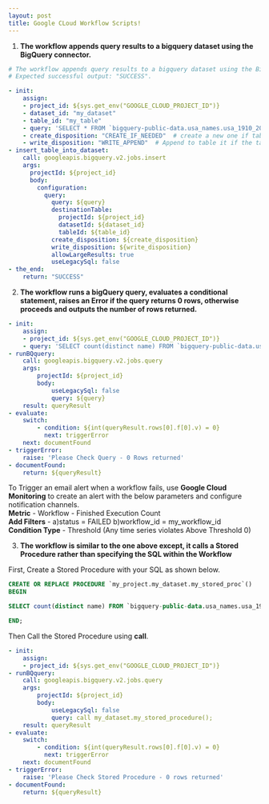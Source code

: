 ```yaml
---
layout: post
title: Google CLoud Workflow Scripts!
---
```


1) **The workflow appends query results to a bigquery dataset using the BigQuery connector.**

```YAML
# The workflow appends query results to a bigquery dataset using the BigQuery connector.
# Expected successful output: "SUCCESS".

- init:
    assign:
    - project_id: ${sys.get_env("GOOGLE_CLOUD_PROJECT_ID")}
    - dataset_id: "my_dataset"
    - table_id: "my_table"
    - query: 'SELECT * FROM `bigquery-public-data.usa_names.usa_1910_2013` LIMIT 50;'
    - create_disposition: "CREATE_IF_NEEDED"  # create a new one if table doesn't exist
    - write_disposition: "WRITE_APPEND"  # Append to table it if the table already exists
- insert_table_into_dataset:
    call: googleapis.bigquery.v2.jobs.insert
    args:
      projectId: ${project_id}
      body:
        configuration:
          query:
            query: ${query}
            destinationTable:
              projectId: ${project_id}
              datasetId: ${dataset_id}
              tableId: ${table_id}
            create_disposition: ${create_disposition}
            write_disposition: ${write_disposition}
            allowLargeResults: true
            useLegacySql: false
- the_end:
    return: "SUCCESS"
```
  
  
  
2) **The workflow runs a bigQuery query, evaluates a conditional statement, raises an Error if the query returns 0 rows, otherwise proceeds and outputs the number of rows returned.**
```YAML
- init:
    assign:
    - project_id: ${sys.get_env("GOOGLE_CLOUD_PROJECT_ID")}
    - query: 'SELECT count(distinct name) FROM `bigquery-public-data.usa_names.usa_1910_2013`'
- runBQquery: 
    call: googleapis.bigquery.v2.jobs.query
    args:
        projectId: ${project_id}
        body:
            useLegacySql: false
            query: ${query}
    result: queryResult
- evaluate:
    switch:
        - condition: ${int(queryResult.rows[0].f[0].v) = 0}
          next: triggerError
    next: documentFound
- triggerError:
    raise: 'Please Check Query - 0 Rows returned'        
- documentFound:
    return: ${queryResult}
```  

To Trigger an email alert when a workflow fails, use **Google Cloud Monitoring** to create an alert with the below parameters and configure notification channels.   
**Metric** - Workflow - Finished Execution Count  
**Add Filters** - 
a)status = FAILED b)workflow_id = my_workflow_id  
**Condition Type** - Threshold (Any time series violates Above Threshold 0) 
  
    
    
3) **The workflow is similar to the one above except, it calls a Stored Procedure rather than specifying the SQL within the Workflow**  

First, Create a Stored Procedure with your SQL as shown below.  
```SQL
CREATE OR REPLACE PROCEDURE `my_project.my_dataset.my_stored_proc`()
BEGIN

SELECT count(distinct name) FROM `bigquery-public-data.usa_names.usa_1910_2013`

END;
```  
Then Call the Stored Procedure  using **call**.  

```YAML
- init:
    assign:
    - project_id: ${sys.get_env("GOOGLE_CLOUD_PROJECT_ID")}
- runBQquery: 
    call: googleapis.bigquery.v2.jobs.query
    args:
        projectId: ${project_id}
        body:
            useLegacySql: false
            query: call my_dataset.my_stored_procedure();
    result: queryResult
- evaluate:
    switch:
        - condition: ${int(queryResult.rows[0].f[0].v) = 0}
          next: triggerError
    next: documentFound
- triggerError:
    raise: 'Please Check Stored Procedure - 0 rows returned'        
- documentFound:
    return: ${queryResult}
```
  
